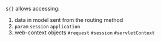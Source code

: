 `${}` allows accessing: 
1. data in model sent from the routing method
2. `param` `session` `application` 
3. web-context objects `#request` `#session` `#servletContext`